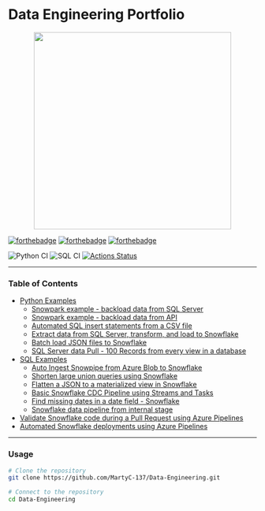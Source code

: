 # Data Engineering Portfolio

<div id="header" align="center">
    <img src="https://i.redd.it/w1m3or6z66j51.jpg" width="400"/>
</div>

[![forthebadge](https://forthebadge.com/images/badges/compatibility-pc-load-letter.svg)](https://forthebadge.com)
[![forthebadge](https://forthebadge.com/images/badges/kinda-sfw.svg)](https://forthebadge.com)
[![forthebadge](https://forthebadge.com/images/badges/approved-by-george-costanza.svg)](https://forthebadge.com)

![Python CI](https://github.com/MartyC-137/Data-Engineering/actions/workflows/ruff-ci.yml/badge.svg)
![SQL CI](https://github.com/MartyC-137/Data-Engineering/actions/workflows/sqlfluff-ci.yml/badge.svg)
[![Actions Status](https://github.com/MartyC-137/Data-Engineering/actions/badge.svg)](https://github.com/MartyC-137/Data-Engineering/actions)

---

### Table of Contents
* [Python Examples](https://github.com/MartyC-137/Data-Engineering/tree/main/Python)
    - [Snowpark example - backload data from SQL Server](https://github.com/MartyC-137/Data-Engineering/blob/main/Python/Snowpark_Example_Backload_Data.py)
    - [Snowpark example - backload data from API](https://github.com/MartyC-137/Data-Engineering/blob/main/Python/Snowpark_Backload_API_Data.py)
    - [Automated SQL insert statements from a CSV file](https://github.com/MartyC-137/Data-Engineering/blob/main/Python/Generate_SQL_Insert_Statements_From_CSV.py)
    - [Extract data from SQL Server, transform, and load to Snowflake](https://github.com/MartyC-137/Data-Engineering/blob/main/Python/Read_SQLServer_Write_Snowflake.py)
    - [Batch load JSON files to Snowflake](https://github.com/MartyC-137/Data-Engineering/blob/main/Python/LoadJSONToSnowflake.py)
    <!-- - [SQL Server development environment in Docker](https://github.com/MartyC-137/Data-Engineering/tree/main/Docker) -->
    - [SQL Server data Pull - 100 Records from every view in a database](https://github.com/MartyC-137/Data-Engineering/blob/main/Python/Pull_records_for_all_SQL_tables_in_db.py)
* [SQL Examples](https://github.com/MartyC-137/Data-Engineering/tree/main/SQL)
    - [Auto Ingest Snowpipe from Azure Blob to Snowflake](https://github.com/MartyC-137/Data-Engineering/blob/main/SQL/Snowflake_Azure_Blob_Auto_Ingest_Snowpipe.sql)
    - [Shorten large union queries using Snowflake](https://github.com/MartyC-137/Data-Engineering/blob/main/SQL/Snowflake_Shorten_Huge_Union_Queries.sql)
    - [Flatten a JSON to a materialized view in Snowflake](https://github.com/MartyC-137/Data-Engineering/blob/main/SQL/Flatten_JSON_Window_Function_Example.sql)
    - [Basic Snowflake CDC Pipeline using Streams and Tasks](https://github.com/MartyC-137/Data-Engineering/blob/main/SQL/Snowflake_Basic_CDC_Pipeline_Using_Streams_Tasks.sql)
    - [Find missing dates in a date field - Snowflake](https://github.com/MartyC-137/Data-Engineering/blob/main/SQL/Find_Missing_Dates.sql)
    - [Snowflake data pipeline from internal stage](https://github.com/MartyC-137/Data-Engineering/blob/main/SQL/Snowflake_Data_Pipeline_From_Internal_Stage.sql)
* [Validate Snowflake code during a Pull Request using Azure Pipelines](https://github.com/MartyC-137/Data-Engineering/blob/main/Snowflake_Testing_Pipeline.yml)
* [Automated Snowflake deployments using Azure Pipelines](https://github.com/MartyC-137/Data-Engineering/blob/main/Snowflake_Deployment_Pipeline.yml)


---

### Usage

```bash
# Clone the repository
git clone https://github.com/MartyC-137/Data-Engineering.git

# Connect to the repository
cd Data-Engineering
```
